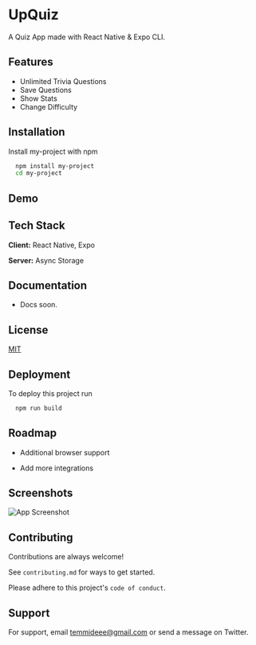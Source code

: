 
# UpQuiz

A Quiz App made with React Native & Expo CLI.
## Features

- Unlimited Trivia Questions
- Save Questions
- Show Stats
- Change Difficulty



## Installation

Install my-project with npm

```bash
  npm install my-project
  cd my-project
```
    
## Demo




## Tech Stack

**Client:** React Native, Expo

**Server:** Async Storage


## Documentation

- Docs soon.



## License

[MIT](https://choosealicense.com/licenses/mit/)


## Deployment

To deploy this project run

```bash
  npm run build
```


## Roadmap

- Additional browser support

- Add more integrations


## Screenshots

![App Screenshot](https://via.placeholder.com/468x300?text=App+Screenshot+Here)


## Contributing

Contributions are always welcome!

See `contributing.md` for ways to get started.

Please adhere to this project's `code of conduct`.


## Support

For support, email temmideee@gmail.com or send a message on Twitter.

